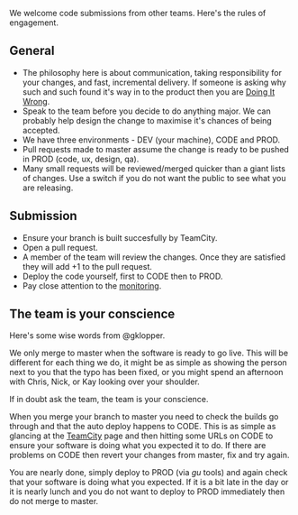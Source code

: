 We welcome code submissions from other teams. Here's the rules of engagement.

## General 

- The philosophy here is about communication, taking responsibility for your changes, and fast, incremental delivery. If someone is asking why such and such found it's way in to the product then you are [Doing It Wrong](http://bookalicio.us/wp-content/uploads/2011/06/doing-it-wrong.jpg).
- Speak to the team before you decide to do anything major. We can probably help design the change to maximise it's chances of being accepted.
- We have three environments - DEV (your machine), CODE and PROD.
- Pull requests made to master assume the change is ready to be pushed in PROD (code, ux, design, qa).
- Many small requests will be reviewed/merged quicker than a giant lists of changes. Use a switch if you do not want the public to see what you are releasing.

## Submission

- Ensure your branch is built succesfully by TeamCity.
- Open a pull request.
- A member of the team will review the changes. Once they are satisfied they will add +1 to the pull request.
- Deploy the code yourself, first to CODE then to PROD.
- Pay close attention to the [monitoring](http://graphite.guprod.gnl/dashboard/dashboards-dev/gdn-frontend.php?time=1d&env=PROD).

## The team is your conscience

Here's some wise words from @gklopper.

We only merge to master when the software is ready to go live. This will be different for each thing we do, it might be as simple as showing the person next to you that the typo has been fixed, or you might spend an afternoon with Chris, Nick, or Kay looking over your shoulder.

If in doubt ask the team, the team is your conscience.

When you merge your branch to master you need to check the builds go through and that the auto deploy happens to CODE. This is as simple as glancing at the [TeamCity](http://teamcity.gudev.gnl:8111/project.html?projectId=project35&tab=projectOverview) page and then hitting some URLs on CODE to ensure your software is doing what you expected it to do. If there are problems on CODE then revert your changes from master, fix and try again.

You are nearly done, simply deploy to PROD (via *gu* tools) and again check that your software is doing what you expected. If it is a bit late in the day or it is nearly lunch and you do not want to deploy to PROD immediately then do not merge to master.

